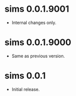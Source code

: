 # sims 0.0.1.9001

- Internal changes only.


# sims 0.0.1.9000

- Same as previous version.


# sims 0.0.1

- Initial release.
